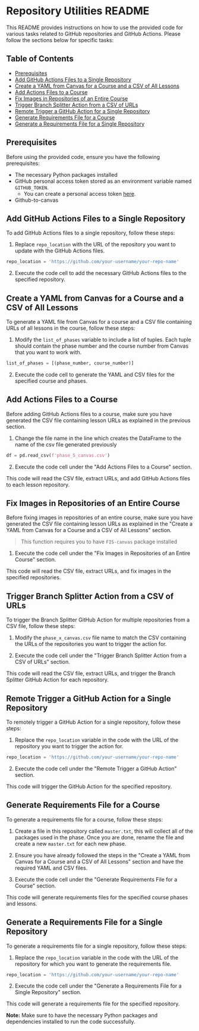# Repository Utilities README

This README provides instructions on how to use the provided code for various tasks related to GitHub repositories and GitHub Actions. Please follow the sections below for specific tasks:

## Table of Contents

- [Prerequisites](#prerequisites)
- [Add GitHub Actions Files to a Single Repository](#add-github-actions-files-to-a-single-repository)
- [Create a YAML from Canvas for a Course and a CSV of All Lessons](#create-a-yaml-from-canvas-for-a-course-and-a-csv-of-all-lessons)
- [Add Actions Files to a Course](#add-actions-files-to-a-course)
- [Fix Images in Repositories of an Entire Course](#fix-images-in-repositories-of-an-entire-course)
- [Trigger Branch Splitter Action from a CSV of URLs](#trigger-branch-splitter-action-from-a-csv-of-urls)
- [Remote Trigger a GitHub Action for a Single Repository](#remote-trigger-a-github-action-for-a-single-repository)
- [Generate Requirements File for a Course](#generate-requirements-file-for-a-course)
- [Generate a Requirements File for a Single Repository](#generate-a-requirements-file-for-a-single-repository)

## Prerequisites

Before using the provided code, ensure you have the following prerequisites:

- The necessary Python packages installed
- GitHub personal access token stored as an environment variable named `GITHUB_TOKEN`. 
    - You can create a personal access token [here](https://docs.github.com/en/authentication/keeping-your-account-and-data-secure/creating-a-personal-access-token).
- Github-to-canvas

## Add GitHub Actions Files to a Single Repository

To add GitHub Actions files to a single repository, follow these steps:

1. Replace `repo_location` with the URL of the repository you want to update with the GitHub Actions files.

```python
repo_location = 'https://github.com/your-username/your-repo-name'
```

2. Execute the code cell to add the necessary GitHub Actions files to the specified repository.

## Create a YAML from Canvas for a Course and a CSV of All Lessons

To generate a YAML file from Canvas for a course and a CSV file containing URLs of all lessons in the course, follow these steps:

1. Modify the `list_of_phases` variable to include a list of tuples. Each tuple should contain the phase number and the course number from Canvas that you want to work with.

```python
list_of_phases = [(phase_number, course_number)]
```

2. Execute the code cell to generate the YAML and CSV files for the specified course and phases.

## Add Actions Files to a Course

Before adding GitHub Actions files to a course, make sure you have generated the CSV file containing lesson URLs as explained in the previous section.

1. Change the file name in the line which creates the DataFrame to the name of the csv file generated previously  
```python
df = pd.read_csv(f'phase_5_canvas.csv')
```
2. Execute the code cell under the "Add Actions Files to a Course" section.

This code will read the CSV file, extract URLs, and add GitHub Actions files to each lesson repository.

## Fix Images in Repositories of an Entire Course

Before fixing images in repositories of an entire course, make sure you have generated the CSV file containing lesson URLs as explained in the "Create a YAML from Canvas for a Course and a CSV of All Lessons" section.
> This function requires you to have `FIS-canvas` package installed

1. Execute the code cell under the "Fix Images in Repositories of an Entire Course" section.

This code will read the CSV file, extract URLs, and fix images in the specified repositories.

## Trigger Branch Splitter Action from a CSV of URLs

To trigger the Branch Splitter GitHub Action for multiple repositories from a CSV file, follow these steps:

1. Modify the `phase_x_canvas.csv` file name to match the CSV containing the URLs of the repositories you want to trigger the action for.

2. Execute the code cell under the "Trigger Branch Splitter Action from a CSV of URLs" section.

This code will read the CSV file, extract URLs, and trigger the Branch Splitter GitHub Action for each repository.

## Remote Trigger a GitHub Action for a Single Repository

To remotely trigger a GitHub Action for a single repository, follow these steps:

1. Replace the `repo_location` variable in the code with the URL of the repository you want to trigger the action for.

```python
repo_location = 'https://github.com/your-username/your-repo-name'
```

2. Execute the code cell under the "Remote Trigger a GitHub Action" section.

This code will trigger the GitHub Action for the specified repository.

## Generate Requirements File for a Course

To generate a requirements file for a course, follow these steps:

1. Create a file in this repository called `master.txt`, this will collect all of the packages used in the phase. Once you are done, rename the file and create a new `master.txt` for each new phase.

2. Ensure you have already followed the steps in the "Create a YAML from Canvas for a Course and a CSV of All Lessons" section and have the required YAML and CSV files.

3. Execute the code cell under the "Generate Requirements File for a Course" section.

This code will generate requirements files for the specified course phases and lessons.

## Generate a Requirements File for a Single Repository

To generate a requirements file for a single repository, follow these steps:

1. Replace the `repo_location` variable in the code with the URL of the repository for which you want to generate the requirements file.

```python
repo_location = 'https://github.com/your-username/your-repo-name'
```

2. Execute the code cell under the "Generate a Requirements File for a Single Repository" section.

This code will generate a requirements file for the specified repository.

**Note:** Make sure to have the necessary Python packages and dependencies installed to run the code successfully.